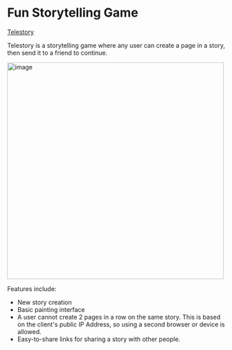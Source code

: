 # Fun Storytelling Game

[Telestory](https://telestory.cc)

Telestory is a storytelling game where any user can create a page in a story, then send it to a friend to continue.

<img width="500" alt="image" src="https://github.com/kacogg5/telestory-cc/assets/11723822/2458f1a8-d672-4972-87d5-7a50bb42dafb">

Features include:
  - New story creation
  - Basic painting interface
  - A user cannot create 2 pages in a row on the same story. This is based on the client's public IP Address, so using a second browser or device is allowed.
  - Easy-to-share links for sharing a story with other people.
